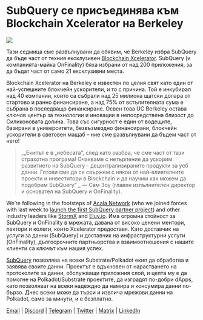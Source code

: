 # SubQuery се присъединява към Blockchain Xcelerator на Berkeley

![](https://miro.medium.com/max/1400/0*gYUy-1COtbpLV1X1)


Тази седмица сме развълнувани да обявим, че Berkeley избра SubQuery да бъде част от техния ексклузивен [Blockchain Xcelerator](https://www.xcelerator.berkeley.edu/). SubQuery (и компанията-майка OnFinality) бяха избрани от над 200 приложения, за да бъдат част от само 21 ексклузивни места.

Blockchain Xcelerator на Berkeley е известен по целия свят като един от най-успешните блокчейн ускорители, и то с причина. Той е инкубирал над 40 компании, които са събрали над 25 милиона щатски долара от стартово и ранно финансиране, а над 75% от встъпителната сума е събрана в последващо финансиране. Освен това UC Berkeley остава ключов център за технологии и иновации в непосредствена близост до Силиконовата долина. Това със сигурност е един от водещите, базирани в университети, безвъзмездно финансирани, блокчейн ускорители в световен мащаб – ние сме развълнувани да бъдем част от него!

> _„Екипът е в „небесата“, след като разбра, че сме част от тази страхотна програма! Очакваме с нетърпение да ускорим развитието на SubQuery - децентрализираните продукти за уеб данни. Готови сме да се свържем с някои от най-влиятелните проекти и инвеститори в Blockchain и да научим как можем да подобрим SubQuery“ _ — Сам Зоу (главен изпълнителен директор и основател на SubQuery и OnFinality).

We’re following in the footsteps of [Acala Network](https://acala.network) (who we joined forces with last week to [launch the first SubQuery partner project](https://subquery.medium.com/subquery-integrates-acala-to-aggregate-and-serve-defi-data-to-polkadot-and-kusama-builders-fc9af6a7aae1)) and other industry leaders like [StormX](https://stormx.io) and [Eluv.io](https://eluv.io). Има огромна стойност за SubQuery и OnFinality в мрежата, давана от високо ценени ментори, лектори и колеги, които Xcelerator предоставя. Като доставчик на услуги за данни (SubQuery) и доставчик на инфраструктурни услуги (OnFinality), дългосрочните партньорства и взаимоотношения с нашите клиенти са ключът към нашия успех.

[SubQuery](https://www.subquery.network/) позволява на всеки Substrate/Polkadot екип да обработва и заявява своите данни. Проектът е вдъхновен от нарастването на протоколите за данни, обслужващи приложния слой, и целта му е да помогне на Polkadot/Substrate проектите, да изградят по-добри dApps, като позволяват на всеки надеждно да намира и консумира данни по-бързо. Днес всеки може да търси и извлича мрежови данни на Polkadot, само за минути, и е безплатно.

[Email](mailto:hello@subquery.network) | [Discord](https://discord.com/invite/78zg8aBSMG) | [Telegram](https://t.me/subquerynetwork) | [Twitter](https://twitter.com/subquerynetwork) | [Matrix](https://matrix.to/#/#subquery:matrix.org) | [LinkedIn](https://www.linkedin.com/company/subquery)


